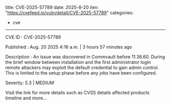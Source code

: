  
title: CVE-2025-57789
date: 2025-8-20
lien: "https://cvefeed.io/vuln/detail/CVE-2025-57789"
categories:
  - cve
---

CVE ID : CVE-2025-57789

Published :  Aug. 20
2025
4:16 a.m. | 3 hours
57 minutes ago

Description : An issue was discovered in Commvault before 11.36.60. During the brief window between installation and the first administrator login
remote attackers may exploit the default credential to gain admin control. This is limited to the setup phase
before any jobs have been configured.

Severity: 5.3 | MEDIUM

Visit the link for more details
such as CVSS details
affected products
timeline
and more...
